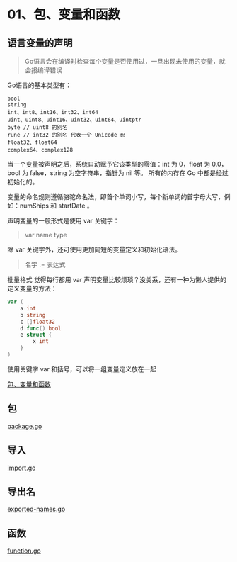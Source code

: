 

# 01、包、变量和函数

## 语言变量的声明

> Go语言会在编译时检查每个变量是否使用过，一旦出现未使用的变量，就会报编译错误

Go语言的基本类型有：
```
bool
string
int、int8、int16、int32、int64
uint、uint8、uint16、uint32、uint64、uintptr
byte // uint8 的别名
rune // int32 的别名 代表一个 Unicode 码
float32、float64
complex64、complex128
```

当一个变量被声明之后，系统自动赋予它该类型的零值：int 为 0，float 为 0.0，bool 为 false，string 为空字符串，指针为 nil 等。
所有的内存在 Go 中都是经过初始化的。

变量的命名规则遵循骆驼命名法，即首个单词小写，每个新单词的首字母大写，例如：numShips 和 startDate 。


声明变量的一般形式是使用 var 关键字：

> var name type


除 var 关键字外，还可使用更加简短的变量定义和初始化语法。
> 名字 := 表达式

批量格式
觉得每行都用 var 声明变量比较烦琐？没关系，还有一种为懒人提供的定义变量的方法：
```go
var (
    a int
    b string
    c []float32
    d func() bool
    e struct {
        x int
    }
)
```
使用关键字 var 和括号，可以将一组变量定义放在一起


[包、变量和函数](../../go-learning-example/go-basic-example/002、package-variable-function)

## 包

[package.go](../../go-learning-example/go-basic-example/002、package-variable-function/01、package.go)


## 导入

[import.go](../../go-learning-example/go-basic-example/002、package-variable-function/02、import.go)


## 导出名

[exported-names.go](../../go-learning-example/go-basic-example/002、package-variable-function/03、exported-names.go)

## 函数

[function.go](../../go-learning-example/go-basic-example/002、package-variable-function/04、function.go)


